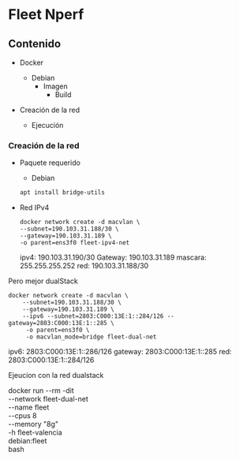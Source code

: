 # Fleet Nperf 
## Contenido
- Docker
   - Debian
        - Imagen
            - Build
- Creación de la red

    - Ejecución



### Creación de la red
- Paquete requerido 
    - Debian
    ```bash
    apt install bridge-utils
    ```
- Red IPv4
    ```
    docker network create -d macvlan \
    --subnet=190.103.31.188/30 \
    --gateway=190.103.31.189 \
    -o parent=ens3f0 fleet-ipv4-net
    ```

    ipv4:     190.103.31.190/30
    Gateway:  190.103.31.189 
    mascara:  255.255.255.252
    red:      190.103.31.188/30



Pero mejor dualStack

```
docker network create -d macvlan \
    --subnet=190.103.31.188/30 \
    --gateway=190.103.31.189 \
    --ipv6 --subnet=2803:C000:13E:1::284/126 --gateway=2803:C000:13E:1::285 \
     -o parent=ens3f0 \
     -o macvlan_mode=bridge fleet-dual-net
```
ipv6:     2803:C000:13E:1::286/126
gateway:  2803:C000:13E:1::285
red:      2803:C000:13E:1::284/126


Ejeucion con la red dualstack

docker run --rm -dit \
        --network fleet-dual-net \
        --name fleet \
        --cpus 8 \
        --memory "8g" \
        -h fleet-valencia \
        debian:fleet \
        bash